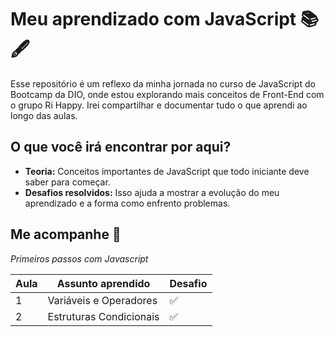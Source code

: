 # Meu aprendizado com JavaScript 📚🖋️
Esse repositório é um reflexo da minha jornada no curso de JavaScript do Bootcamp da DIO, onde estou explorando mais conceitos de Front-End com o grupo Ri Happy. Irei compartilhar e documentar tudo o que aprendi ao longo das aulas.

## O que você irá encontrar por aqui?
- **Teoria:** Conceitos importantes de JavaScript que todo iniciante deve saber para começar.
- **Desafios resolvidos:** Isso ajuda a mostrar a evolução do meu aprendizado e a forma como enfrento problemas.

## Me acompanhe 🤝

_Primeiros passos com Javascript_

| Aula | Assunto aprendido | Desafio |
---|---|---|
| 1 | Variáveis e Operadores | ✅ |
| 2 | Estruturas Condicionais | ✅ |










